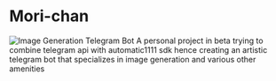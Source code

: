 # Mori-chan
![Image Generation Telegram Bot](https://te.legra.ph/file/14fb05ccbdd6cab4cae47.jpg)
A personal project in beta trying to combine telegram api with automatic1111 sdk hence creating an artistic telegram bot that specializes in image generation and various other amenities
